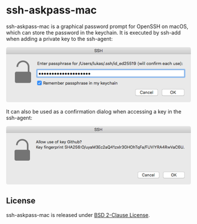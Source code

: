 # ssh-askpass-mac

ssh-askpass-mac is a graphical password prompt for OpenSSH on macOS, which can store the password in the keychain. It is executed by ssh-add when adding a private key to the ssh-agent:

![screenshot](https://github.com/lukas-zronek/screenshots/blob/master/ssh-askpass-mac/passphrase.png  "Screenshot of ssh-askpass-mac")

It can also be used as a confirmation dialog when accessing a key in the ssh-agent:

![screenshot](https://github.com/lukas-zronek/screenshots/blob/master/ssh-askpass-mac/confirmation.png  "Screenshot of ssh-askpass-mac")

## License

ssh-askpass-mac is released under [BSD 2-Clause License](https://github.com/lukas-zronek/ssh-askpass-mac/blob/master/LICENSE).
